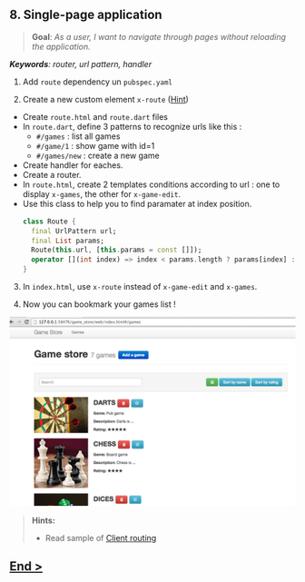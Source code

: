 ## 8. Single-page application
> **Goal**: _As a user, I want to navigate through pages without reloading the application._

_**Keywords**: router, url pattern, handler_

1. Add `route` dependency un `pubspec.yaml`

2. Create a new custom element `x-route` ([Hint](#user-story-8-hints))
  - Create `route.html` and `route.dart` files
  - In `route.dart`, define 3 patterns to recognize urls like this :
    - `#/games` : list all games
    - `#/game/1` : show game with id=1
    - `#/games/new` : create a new game
  - Create handler for eaches.  
  - Create a router. 
  - In `route.html`, create 2 templates conditions according to url : one to display `x-games`, the other for `x-game-edit`.
  - Use this class to help you to find paramater at index position.  
    ```Dart
	class Route {
  	  final UrlPattern url;
  	  final List params;
  	  Route(this.url, [this.params = const []]);
  	  operator [](int index) => index < params.length ? params[index] : null;
	}
    ``` 
  
3. In `index.html`, use `x-route` instead of `x-game-edit` and `x-games`.

4. Now you can bookmark your games list !

![x-router games](docs/img/x-router-games.png)

<a name="user-story-8-hints"></a>
> **Hints:**
>
> - Read sample of [Client routing](http://pub.dartlang.org/packages/route)


## [End >](end.md)

